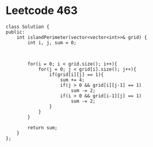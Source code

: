 # Leetcode 463
    class Solution {
    public:
        int islandPerimeter(vector<vector<int>>& grid) {
            int i, j, sum = 0;



            for(i = 0; i < grid.size(); i++){
                for(j = 0; j < grid[i].size(); j++){
                    if(grid[i][j] == 1){
                        sum += 4;
                        if(j > 0 && grid[i][j-1] == 1)
                            sum -= 2;
                        if(i > 0 && grid[i-1][j] == 1)
                            sum -= 2;
                    }
                }
            }

            return sum;
        }
    };
